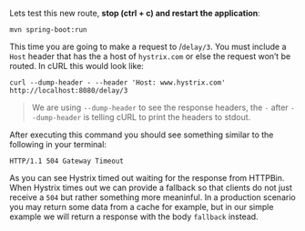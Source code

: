 Lets test this new route, **stop (ctrl + c) and restart the application**:

```execute-1
mvn spring-boot:run
```

This time you are going to make a request to /`delay/3`. You must include a `Host` header that has the a host of `hystrix.com` or else the request won’t be routed. In cURL this would look like:

```execute-2
curl --dump-header - --header 'Host: www.hystrix.com' http://localhost:8080/delay/3
```

> We are using `--dump-header` to see the response headers, the `-` after `--dump-header` is telling cURL to print the headers to stdout.

After executing this command you should see something similar to the following in your terminal:
```
HTTP/1.1 504 Gateway Timeout
```

As you can see Hystrix timed out waiting for the response from HTTPBin. When Hystrix times out we can provide a fallback so that clients do not just receive a `504` but rather something more meaninful. In a production scenario you may return some data from a cache for example, but in our simple example we will return a response with the body `fallback` instead.
